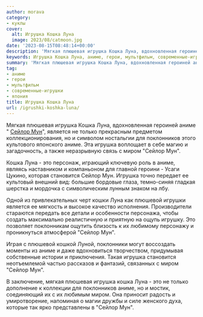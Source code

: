 ```yaml
---
author: morava
category:
- куклы
cover:
  alt: Игрушка Кошка Луна
  image: 2023/08/catmoon.jpg
date: '2023-08-15T08:48:14+00:00'
description: 'Мягкая плюшевая игрушка Кошка Луна, вдохновленная героиней аниме " Сейлор Мун", является не только прекрасным предметом коллекционирования, но и символом...'
keywords: Игрушка Кошка Луна, аниме, герои, мультфильм, современные-игрушки, япония, сейлор, мун, игрушка, луна, кошка, миром, это, мягкая, плюшевая, является, только, поклонников, становится, плюшевой
summary: 'Мягкая плюшевая игрушка Кошка Луна, вдохновленная героиней аниме " Сейлор Мун", является не только прекрасным предметом коллекционирования, но и символом...'
tag:
- аниме
- герои
- мультфильм
- современные-игрушки
- япония
title: Игрушка Кошка Луна
url: /igrushki-koshka-luna/
---
```


Мягкая плюшевая игрушка Кошка Луна, вдохновленная героиней аниме " [Сейлор Мун](https://www.adora.ru/igrushki-sejlor-mun/233/)", является не только прекрасным предметом коллекционирования, но и символом ностальгии для поклонников этого культового японского аниме. Эта игрушка воплощает в себе магию и загадочность, а также неразрывную связь с миром "Сейлор Мун".

Кошка Луна \- это персонаж, играющий ключевую роль в аниме, являясь наставником и компаньоном для главной героини \- Усаги Цукино, которая становится Сейлор Мун. Игрушка точно передает ее культовый внешний вид: большие бордовые глаза, темно-синяя гладкая шерстка и мордочка с символическим лунным знаком на лбу.

Одной из привлекательных черт кошки Луна как плюшевой игрушки является ее мягкость и высокое качество исполнения. Производители стараются передать все детали и особенности персонажа, чтобы создать максимально реалистичную и приятную на ощупь игрушку. Это позволяет поклонникам ощутить близость к их любимому персонажу и проникнуться атмосферой "Сейлор Мун".

Играя с плюшевой кошкой Луной, поклонники могут воссоздать моменты из аниме и даже вдохновиться творчеством, придумывая собственные истории и приключения. Такая игрушка становится неотъемлемой частью рассказов и фантазий, связанных с миром "Сейлор Мун".

В заключение, мягкая плюшевая игрушка кошка Луна \- это не только дополнение к коллекции для поклонников аниме, но и мостик, соединяющий их с их любимым миром. Она приносит радость и умиротворение, напоминая о магии дружбы и силе женского духа, которые так ярко представлены в "Сейлор Мун".